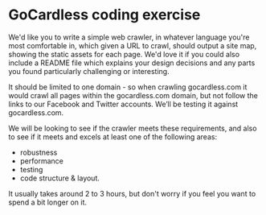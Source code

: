 # GoCardless coding exercise

We'd like you to write a simple web crawler, in whatever language you're most comfortable in, which given a URL to crawl, should output a site map, showing the static assets for each page. We'd love it if you could also include a README file which explains your design decisions and any parts you found particularly challenging or interesting.

It should be limited to one domain - so when crawling gocardless.com it would crawl all pages within the gocardless.com domain, but not follow the links to our Facebook and Twitter accounts. We’ll be testing it against gocardless.com.

We will be looking to see if the crawler meets these requirements, and also to see if it meets and excels at least one of the following areas:
- robustness
- performance
- testing
- code structure & layout.

It usually takes around 2 to 3 hours, but don't worry if you feel you want to spend a bit longer on it.
